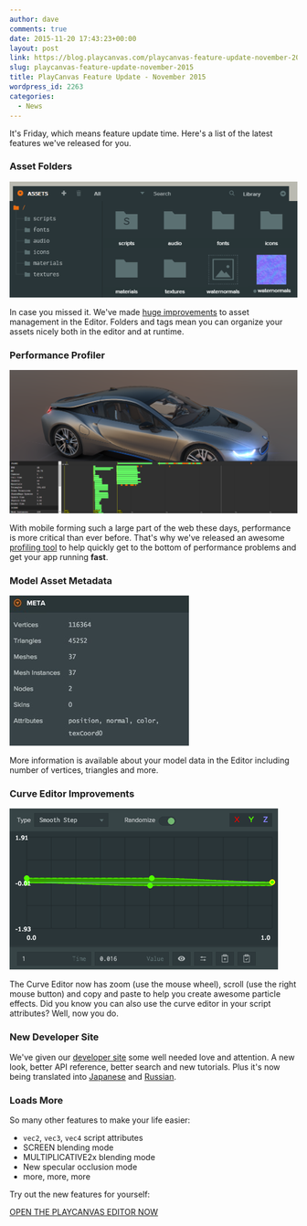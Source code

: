 ```yaml
---
author: dave
comments: true
date: 2015-11-20 17:43:23+00:00
layout: post
link: https://blog.playcanvas.com/playcanvas-feature-update-november-2015/
slug: playcanvas-feature-update-november-2015
title: PlayCanvas Feature Update - November 2015
wordpress_id: 2263
categories:
  - News
---
```


It's Friday, which means feature update time. Here's a list of the latest features we've released for you.

### Asset Folders

[![assetfolders](/assets/media/assetfolders.gif)](/assets/media/assetfolders.gif)

In case you missed it. We've made [huge improvements](https://blog.playcanvas.com/better-asset-management/) to asset management in the Editor. Folders and tags mean you can organize your assets nicely both in the editor and at runtime.

### Performance Profiler

[![profiler](/assets/media/profiler-1024x509.png)](/assets/media/profiler.png)

With mobile forming such a large part of the web these days, performance is more critical than ever before. That's why we've released an awesome [profiling tool](https://blog.playcanvas.com/performance-matters-introducing-the-playcanvas-profiler/) to help quickly get to the bottom of performance problems and get your app running **fast**.

### Model Asset Metadata

[![Model Metadata](/assets/media/Editor.jpg)](/assets/media/Editor.jpg)

More information is available about your model data in the Editor including number of vertices, triangles and more.

### Curve Editor Improvements

[![curve-zooom](/assets/media/curve-zooom.gif)](/assets/media/curve-zooom.gif)

The Curve Editor now has zoom (use the mouse wheel), scroll (use the right mouse button) and copy and paste to help you create awesome particle effects. Did you know you can also use the curve editor in your script attributes? Well, now you do.

### New Developer Site

We've given our [developer site](https://developer.playcanvas.com) some well needed love and attention. A new look, better API reference, better search and new tutorials. Plus it's now being translated into [Japanese](https://developer.playcanvas.com/ja/) and [Russian](https://developer.playcanvas.com/ru/).

### Loads More

So many other features to make your life easier:

- `vec2`, `vec3`, `vec4` script attributes
- SCREEN blending mode
- MULTIPLICATIVE2x blending mode
- New specular occlusion mode
- more, more, more

Try out the new features for yourself:

[OPEN THE PLAYCANVAS EDITOR NOW](https://playcanvas.com)

